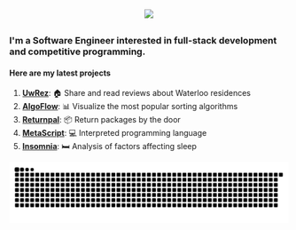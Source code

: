 <h1 align="center">
    <img src="https://readme-typing-svg.herokuapp.com/?font=Righteous&size=35&center=true&vCenter=true&width=500&height=70&duration=4000&lines=Good+Morning!+☕;+I'm+Geoffrey!;" />
</h1>

<h3> 
    I'm a Software Engineer interested in full-stack development and competitive programming.
</h3>
<h4>
Here are my latest projects
</h4>

1. **[UwRez](https://github.com/LGeoff31/uwdorm)**:               🏠 Share and read reviews about Waterloo residences
2. **[AlgoFlow](https://github.com/LGeoff31/AlgoFlow)**:          📊 Visualize the most popular sorting algorithms
3. **[Returnpal](https://github.com/LGeoff31/returnPal)**:        📦 Return packages by the door
4. **[MetaScript](https://github.com/LGeoff31/MetaScript)**:      💻 Interpreted programming language
5. **[Insomnia](https://github.com/LGeoff31/insomnia2)**:         🛏️ Analysis of factors affecting sleep

<img alt="snake eating my contributions" src="https://raw.githubusercontent.com/lgeoff31/lgeoff31/output/github-contribution-grid-snake.svg" />
